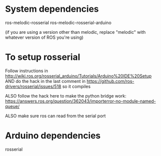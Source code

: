 # System dependencies
ros-melodic-rosserial
ros-melodic-rosserial-arduino

(if you are using a version other than melodic, replace "melodic"
with whatever version of ROS you're using)

# To setup rosserial
Follow instructions in http://wiki.ros.org/rosserial_arduino/Tutorials/Arduino%20IDE%20Setup
AND do the hack in the last comment in https://github.com/ros-drivers/rosserial/issues/518 so it compiles

ALSO follow the hack here to make the python bridge work: https://answers.ros.org/question/362043/importerror-no-module-named-queue/

ALSO make sure ros can read from the serial port

# Arduino dependencies
rosserial
